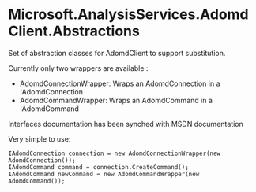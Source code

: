 # Microsoft.AnalysisServices.AdomdClient.Abstractions
Set of abstraction classes for AdomdClient to support substitution.

Currently only two wrappers are available : 

 - AdomdConnectionWrapper: Wraps an AdomdConnection in a IAdomdConnection
 - AdomdCommandWrapper: Wraps an AdomdCommand in a IAdomdCommand
 
Interfaces documentation has been synched with MSDN documentation

Very simple to use:

    IAdomdConnection connection = new AdomdConnectionWrapper(new AdomdConnection());
    IAdomdCommand command = connection.CreateCommand();
    IAdomdCommand newCommand = new AdomdCommandWrapper(new AdomdCommand());